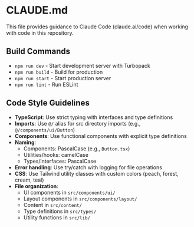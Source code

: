 # CLAUDE.md

This file provides guidance to Claude Code (claude.ai/code) when working with code in this repository.

## Build Commands
- `npm run dev` - Start development server with Turbopack
- `npm run build` - Build for production
- `npm run start` - Start production server
- `npm run lint` - Run ESLint

## Code Style Guidelines
- **TypeScript**: Use strict typing with interfaces and type definitions
- **Imports**: Use `@/` alias for src directory imports (e.g., `@/components/ui/Button`)
- **Components**: Use functional components with explicit type definitions
- **Naming**:
  - Components: PascalCase (e.g., `Button.tsx`)
  - Utilities/hooks: camelCase
  - Types/interfaces: PascalCase
- **Error handling**: Use try/catch with logging for file operations
- **CSS**: Use Tailwind utility classes with custom colors (peach, forest, cream, teal)
- **File organization**:
  - UI components in `src/components/ui/`
  - Layout components in `src/components/layout/`
  - Content in `src/content/`
  - Type definitions in `src/types/`
  - Utility functions in `src/lib/`